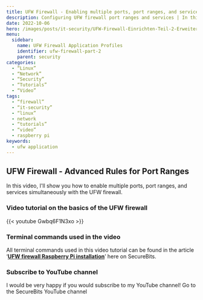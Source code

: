 ```yaml
---
title: UFW Firewall - Enabling multiple ports, port ranges, and services | Part 2
description: Configuring UFW firewall port ranges and services | In this video, I will show you how to configure the advanced settings.
date: 2022-10-06
hero: /images/posts/it-security/UFW-Firewall-Einrichten-Teil-2-Erweiterte-Regeln-2.png
menu:
  sidebar:
    name: UFW Firewall Application Profiles
    identifier: ufw-firewall-part-2
    parent: security
categories:
  - “Linux”
  - “Network”
  - “Security”
  - “Tutorials”
  - “Video”
tags:
  - “firewall”
  - “it-security”
  - “linux”
  - network
  - “tutorials”
  - “video”
  - raspberry pi
keywords:
  - ufw application
---
```

## UFW Firewall - Advanced Rules for Port Ranges
In this video, I'll show you how to enable multiple ports, port ranges, and services simultaneously with the UFW firewall.
### Video tutorial on the basics of the UFW firewall
{{< youtube Gwbq6F1N3xo >}}
### Terminal commands used in the video
All terminal commands used in this video tutorial can be found in the article ‘**[UFW firewall Raspberry Pi installation](https://secure-bits.org/ufw-firewall-raspberry-pi/)**’ here on SecureBits.
### Subscribe to YouTube channel
I would be very happy if you would subscribe to my YouTube channel!
Go to the SecureBits YouTube channel
